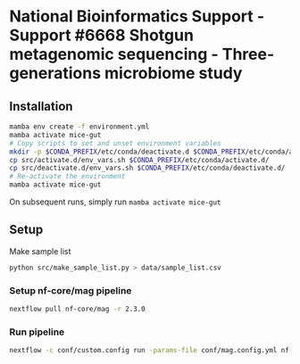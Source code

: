 # National Bioinformatics Support - Support #6668 Shotgun metagenomic sequencing - Three-generations microbiome study

## Installation

```bash
mamba env create -f environment.yml
mamba activate mice-gut
# Copy scripts to set and unset environment variables
mkdir -p $CONDA_PREFIX/etc/conda/deactivate.d $CONDA_PREFIX/etc/conda/activate.d
cp src/activate.d/env_vars.sh $CONDA_PREFIX/etc/conda/activate.d/
cp src/deactivate.d/env_vars.sh $CONDA_PREFIX/etc/conda/deactivate.d/
# Re-activate the environment
mamba activate mice-gut
```

On subsequent runs, simply run `mamba activate mice-gut`

## Setup

Make sample list

```bash
python src/make_sample_list.py > data/sample_list.csv
```

### Setup nf-core/mag pipeline

```bash
nextflow pull nf-core/mag -r 2.3.0
```

### Run pipeline

```bash
nextflow -c conf/custom.config run -params-file conf/mag.config.yml nf-core/mag -r 2.3.0 -resume -profile uppmax --project snic2022-5-350 
```

